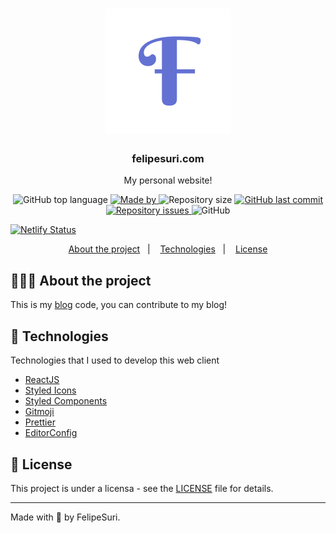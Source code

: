 <h1 align="center">
 <img alt="Logo" src="src/images/favicon.png" width="200px" />
</h1>

<h3 align="center">
  felipesuri.com
</h3>

<p align="center">My personal website!</p>

<p align="center">
  <img alt="GitHub top language" src="https://img.shields.io/github/languages/top/felipesuri/felipesuri.com">
  <a href="https://felipesuri.com">
    <img alt="Made by" src="https://img.shields.io/badge/made%20by-felipesuri-gree">
  </a>

  <img alt="Repository size" src="https://img.shields.io/github/repo-size/felipesuri/felipesuri.com">

  <a href="https://github.com/felipesuri/readme-pattern/commits/master">
    <img alt="GitHub last commit" src="https://img.shields.io/github/last-commit/felipesuri/felipesuri.com">
  </a>

  <a href="https://github.com/felipesuri/readme-/issues">
    <img alt="Repository issues" src="https://img.shields.io/github/issues/felipesuri/felipesuri.com">
  </a>

  <img alt="GitHub" src="https://img.shields.io/github/license/felipesuri/felipesuri.com">
</p>

[![Netlify Status](https://api.netlify.com/api/v1/badges/93c1ebf2-fac3-432b-826a-d9a0273463f1/deploy-status)](https://app.netlify.com/sites/felipesuri/deploys)

<p align="center">
  <a href="#-about-the-project">About the project</a>&nbsp;&nbsp;&nbsp;|&nbsp;&nbsp;&nbsp;
  <a href="#-technologies">Technologies</a>&nbsp;&nbsp;&nbsp;|&nbsp;&nbsp;&nbsp;
  <a href="#-license">License</a>
</p>

## 👨🏻‍💻 About the project

This is my [blog](https://felipesuri.com "My website") code, you can contribute to my blog!

## 🚀 Technologies

Technologies that I used to develop this web client

- [ReactJS](https://reactjs.org/)
- [Styled Icons](https://styled-icons.js.org/)
- [Styled Components](https://styled-components.com/)
- [Gitmoji](https://gitmoji.carloscuesta.me/)
- [Prettier](https://prettier.io/)
- [EditorConfig](https://editorconfig.org/)

## 📝 License

This project is under a licensa - see the [LICENSE](LICENSE) file for details.

---

Made with 💞 by FelipeSuri.
